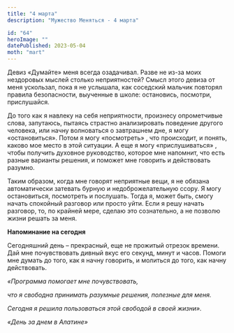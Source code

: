 ```yaml
---
title: "4 марта"
description: "Мужество Меняться - 4 марта"

id: "64"
heroImage: ""
datePublished: 2023-05-04
moth: "mart"
---
```


Девиз «Думайте» меня всегда озадачивал. Разве не из-за моих нездоровых мыслей
столько неприятностей? Смысл этого девиза от меня ускользал, пока я не
услышала, как соседский мальчик повторял правила безопасности, выученные в
школе: остановись, посмотри, прислушайся.

До того как я навлеку на себя неприятности, произнесу опрометчивые слова,
запутаюсь, пытаясь страстно анализировать поведение другого человека, или
начну волноваться о завтрашнем дне, я могу «остановиться». Потом я могу
«посмотреть» , что происходит, и понять, каково мое место в этой ситуации. А
еще я могу «прислушиваться» , чтобы получить духовное руководство, которое мне
напомнит, что есть разные варианты решения, и поможет мне говорить и
действовать разумно.

Таким образом, когда мне говорят неприятные вещи, я не обязана автоматически
затевать бурную и недоброжелательную ссору. Я могу остановиться, посмотреть и
послушать. Тогда я, может быть, смогу начать спокойный разговор или просто
уйти. Если я решу начать разговор, то, по крайней мере, сделаю это
сознательно, а не позволю жизни решать за меня.

**Напоминание на сегодня**

Сегодняшний день – прекрасный, еще не прожитый отрезок времени. Дай мне
почувствовать дивный вкус его секунд, минут и часов. Помоги мне думать до
того, как я начну говорить, и молиться до того, как начну действовать.

_«Программа помогает мне почувствовать,_

_что я свободна принимать разумные решения, полезные для меня._

_Сегодня я решила пользоваться этой свободой в своей жизни»._

_«День за днем в Алатине»_
